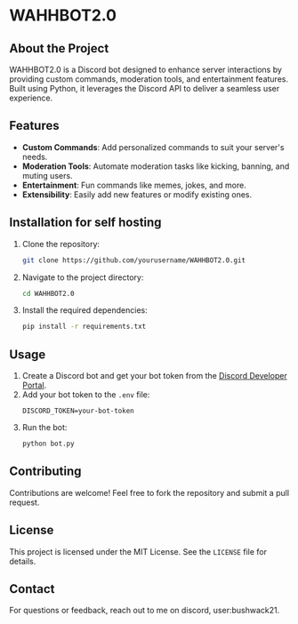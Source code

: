 # WAHHBOT2.0

## About the Project

WAHHBOT2.0 is a Discord bot designed to enhance server interactions by providing custom commands, moderation tools, and entertainment features. Built using Python, it leverages the Discord API to deliver a seamless user experience.

## Features

- **Custom Commands**: Add personalized commands to suit your server's needs.
- **Moderation Tools**: Automate moderation tasks like kicking, banning, and muting users.
- **Entertainment**: Fun commands like memes, jokes, and more.
- **Extensibility**: Easily add new features or modify existing ones.

## Installation for self hosting

1. Clone the repository:
    ```bash
    git clone https://github.com/yourusername/WAHHBOT2.0.git
    ```
2. Navigate to the project directory:
    ```bash
    cd WAHHBOT2.0
    ```
3. Install the required dependencies:
    ```bash
    pip install -r requirements.txt
    ```

## Usage

1. Create a Discord bot and get your bot token from the [Discord Developer Portal](https://discord.com/developers/applications).
2. Add your bot token to the `.env` file:
    ```
    DISCORD_TOKEN=your-bot-token
    ```
3. Run the bot:
    ```bash
    python bot.py
    ```

## Contributing

Contributions are welcome! Feel free to fork the repository and submit a pull request.

## License

This project is licensed under the MIT License. See the `LICENSE` file for details.

## Contact

For questions or feedback, reach out to me on discord, user:bushwack21.
 
